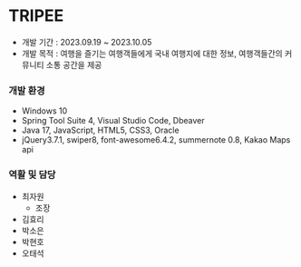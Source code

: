 # TRIPEE

- 개발 기간 : 2023.09.19 ~ 2023.10.05
- 개발 목적 : 여행을 즐기는 여행객들에게 국내 여행지에 대한 정보, 여행객들간의 커뮤니티 소통 공간을 제공
### 개발 환경
- Windows 10
- Spring Tool Suite 4, Visual Studio Code, Dbeaver
- Java 17, JavaScript, HTML5, CSS3, Oracle
- jQuery3.7.1, swiper8, font-awesome6.4.2, summernote 0.8, Kakao Maps api

### 역활 및 담당
- 최자원
  + 조장
- 김효리
- 박소은
- 박현호
- 오태석
